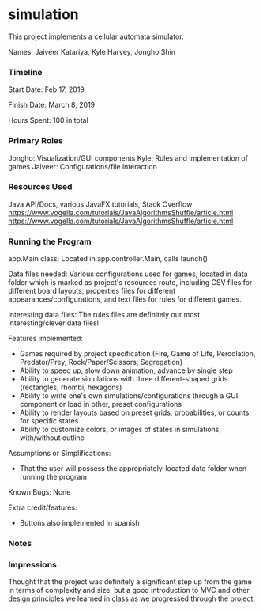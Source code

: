simulation
====

This project implements a cellular automata simulator.

Names: Jaiveer Katariya, Kyle Harvey, Jongho Shin

### Timeline

Start Date: Feb 17, 2019

Finish Date: March 8, 2019

Hours Spent: 100 in total

### Primary Roles
Jongho: Visualization/GUI components
Kyle: Rules and implementation of games
Jaiveer: Configurations/file interaction

### Resources Used
Java API/Docs, various JavaFX tutorials, Stack Overflow
https://www.vogella.com/tutorials/JavaAlgorithmsShuffle/article.html
https://www.vogella.com/tutorials/JavaAlgorithmsShuffle/article.html

### Running the Program

app.Main class: Located in app.controller.Main, calls launch()

Data files needed: Various configurations used for games, located in data folder which is marked as project's resources
route, including CSV files for different board layouts, properties files for different appearances/configurations, and
text files for rules for different games.

Interesting data files: The rules files are definitely our most interesting/clever data files!

Features implemented:
- Games required by project specification (Fire, Game of Life, Percolation, Predator/Prey, Rock/Paper/Scissors, 
  Segregation)
- Ability to speed up, slow down animation, advance by single step
- Ability to generate simulations with three different-shaped grids (rectangles, rhombi, hexagons)
- Ability to write one's own simulations/configurations through a GUI component or load in other, preset configurations
- Ability to render layouts based on preset grids, probabilities, or counts for specific states
- Ability to customize colors, or images of states in simulations, with/without outline

Assumptions or Simplifications:
- That the user will possess the appropriately-located data folder when running the program


Known Bugs:
None

Extra credit/features:
- Buttons also implemented in spanish

### Notes


### Impressions
Thought that the project was definitely a significant step up from the game in terms of complexity and size, but a good
introduction to MVC and other design principles we learned in class as we progressed through the project.
